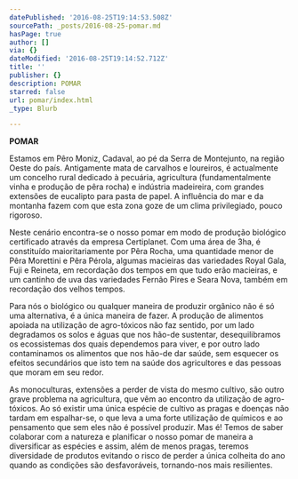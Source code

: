 ```yaml
---
datePublished: '2016-08-25T19:14:53.508Z'
sourcePath: _posts/2016-08-25-pomar.md
hasPage: true
author: []
via: {}
dateModified: '2016-08-25T19:14:52.712Z'
title: ''
publisher: {}
description: POMAR
starred: false
url: pomar/index.html
_type: Blurb

---
```

**POMAR**

Estamos em Pêro Moniz, Cadaval, ao pé da Serra de Montejunto, na região Oeste do país. Antigamente mata de carvalhos e loureiros, é actualmente um concelho rural dedicado à pecuária, agricultura (fundamentalmente vinha e produção de pêra rocha) e indústria madeireira, com grandes extensões de eucalipto para pasta de papel. A influência do mar e da montanha fazem com que esta zona goze de um clima privilegiado, ​pouco rigoroso.

Neste cenário encontra-se o nosso pomar em modo de produção biológico certificado através da empresa Certiplanet. Com uma área de 3ha, é constituído maioritariamente por Pêra Rocha, uma quantidade menor de Pêra Morettini e Pêra Pérola, algumas macieiras das variedades Royal Gala, Fuji e Reineta, em recordação dos tempos em que tudo erão macieiras, e um cantinho de uva das variedades Fernão Pires e Seara Nova, também em recordação dos velhos tempos.

Para nós o biológico ou qualquer maneira de produzir orgânico não é só uma alternativa, é a única maneira de fazer. A produção de alimentos apoiada na utilização de agro-tóxicos não faz sentido, por um lado degradamos os solos e águas que nos hão-de sustentar, desequilibramos os ecossistemas dos quais dependemos para viver, e por outro lado contaminamos os alimentos que nos hão-de dar saúde, sem esquecer os efeitos secundários que isto tem na saúde dos agricultores e das pessoas que moram em seu redor.

As monoculturas, extensões a perder de vista do mesmo cultivo, são outro grave problema na agricultura, que vêm ao encontro da utilização de agro-tóxicos. Ao só existir uma única espécie de cultivo as pragas e doenças não tardam em espalhar-se, o que leva a uma forte utilização de químicos e ao pensamento que sem eles não é possível produzir. Mas é! Temos de saber colaborar com a natureza e planificar o nosso pomar de maneira a diversificar as espécies e assim, além de menos pragas, teremos diversidade de produtos evitando o risco de perder a única colheita do ano quando as condições são desfavoráveis, tornando-nos mais resilientes.